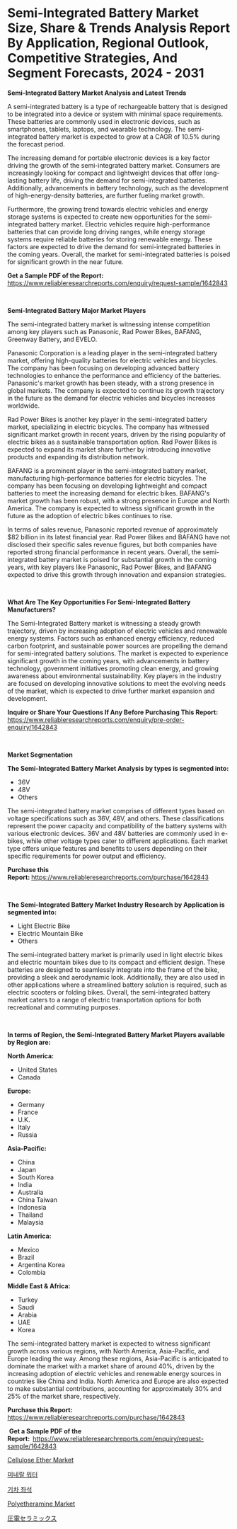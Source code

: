 <p><h1>Semi-Integrated Battery Market Size, Share & Trends Analysis Report By Application, Regional Outlook, Competitive Strategies, And Segment Forecasts, 2024 - 2031</h1></p><p><strong>Semi-Integrated Battery Market Analysis and Latest Trends</strong></p>
<p><p>A semi-integrated battery is a type of rechargeable battery that is designed to be integrated into a device or system with minimal space requirements. These batteries are commonly used in electronic devices, such as smartphones, tablets, laptops, and wearable technology. The semi-integrated battery market is expected to grow at a CAGR of 10.5% during the forecast period.</p><p>The increasing demand for portable electronic devices is a key factor driving the growth of the semi-integrated battery market. Consumers are increasingly looking for compact and lightweight devices that offer long-lasting battery life, driving the demand for semi-integrated batteries. Additionally, advancements in battery technology, such as the development of high-energy-density batteries, are further fueling market growth.</p><p>Furthermore, the growing trend towards electric vehicles and energy storage systems is expected to create new opportunities for the semi-integrated battery market. Electric vehicles require high-performance batteries that can provide long driving ranges, while energy storage systems require reliable batteries for storing renewable energy. These factors are expected to drive the demand for semi-integrated batteries in the coming years. Overall, the market for semi-integrated batteries is poised for significant growth in the near future.</p></p>
<p><strong>Get a Sample PDF of the Report:&nbsp;</strong> <a href="https://www.reliableresearchreports.com/enquiry/request-sample/1642843">https://www.reliableresearchreports.com/enquiry/request-sample/1642843</a></p>
<p>&nbsp;</p>
<p><strong>Semi-Integrated Battery Major Market Players</strong></p>
<p><p>The semi-integrated battery market is witnessing intense competition among key players such as Panasonic, Rad Power Bikes, BAFANG, Greenway Battery, and EVELO. </p><p>Panasonic Corporation is a leading player in the semi-integrated battery market, offering high-quality batteries for electric vehicles and bicycles. The company has been focusing on developing advanced battery technologies to enhance the performance and efficiency of the batteries. Panasonic's market growth has been steady, with a strong presence in global markets. The company is expected to continue its growth trajectory in the future as the demand for electric vehicles and bicycles increases worldwide.</p><p>Rad Power Bikes is another key player in the semi-integrated battery market, specializing in electric bicycles. The company has witnessed significant market growth in recent years, driven by the rising popularity of electric bikes as a sustainable transportation option. Rad Power Bikes is expected to expand its market share further by introducing innovative products and expanding its distribution network.</p><p>BAFANG is a prominent player in the semi-integrated battery market, manufacturing high-performance batteries for electric bicycles. The company has been focusing on developing lightweight and compact batteries to meet the increasing demand for electric bikes. BAFANG's market growth has been robust, with a strong presence in Europe and North America. The company is expected to witness significant growth in the future as the adoption of electric bikes continues to rise.</p><p>In terms of sales revenue, Panasonic reported revenue of approximately $82 billion in its latest financial year. Rad Power Bikes and BAFANG have not disclosed their specific sales revenue figures, but both companies have reported strong financial performance in recent years. Overall, the semi-integrated battery market is poised for substantial growth in the coming years, with key players like Panasonic, Rad Power Bikes, and BAFANG expected to drive this growth through innovation and expansion strategies.</p></p>
<p>&nbsp;</p>
<p><strong>What Are The Key Opportunities For Semi-Integrated Battery Manufacturers?</strong></p>
<p><p>The Semi-Integrated Battery market is witnessing a steady growth trajectory, driven by increasing adoption of electric vehicles and renewable energy systems. Factors such as enhanced energy efficiency, reduced carbon footprint, and sustainable power sources are propelling the demand for semi-integrated battery solutions. The market is expected to experience significant growth in the coming years, with advancements in battery technology, government initiatives promoting clean energy, and growing awareness about environmental sustainability. Key players in the industry are focused on developing innovative solutions to meet the evolving needs of the market, which is expected to drive further market expansion and development.</p></p>
<p><strong>Inquire or Share Your Questions If Any Before Purchasing This Report:</strong> <a href="https://www.reliableresearchreports.com/enquiry/pre-order-enquiry/1642843">https://www.reliableresearchreports.com/enquiry/pre-order-enquiry/1642843</a></p>
<p>&nbsp;</p>
<p><strong>Market Segmentation</strong></p>
<p><strong>The Semi-Integrated Battery Market Analysis by types is segmented into:</strong></p>
<p><ul><li>36V</li><li>48V</li><li>Others</li></ul></p>
<p><p>The semi-integrated battery market comprises of different types based on voltage specifications such as 36V, 48V, and others. These classifications represent the power capacity and compatibility of the battery systems with various electronic devices. 36V and 48V batteries are commonly used in e-bikes, while other voltage types cater to different applications. Each market type offers unique features and benefits to users depending on their specific requirements for power output and efficiency.</p></p>
<p><strong>Purchase this Report:&nbsp;</strong><a href="https://www.reliableresearchreports.com/purchase/1642843">https://www.reliableresearchreports.com/purchase/1642843</a></p>
<p>&nbsp;</p>
<p><strong>The Semi-Integrated Battery Market Industry Research by Application is segmented into:</strong></p>
<p><ul><li>Light Electric Bike</li><li>Electric Mountain Bike</li><li>Others</li></ul></p>
<p><p>The semi-integrated battery market is primarily used in light electric bikes and electric mountain bikes due to its compact and efficient design. These batteries are designed to seamlessly integrate into the frame of the bike, providing a sleek and aerodynamic look. Additionally, they are also used in other applications where a streamlined battery solution is required, such as electric scooters or folding bikes. Overall, the semi-integrated battery market caters to a range of electric transportation options for both recreational and commuting purposes.</p></p>
<p>&nbsp;</p>
<p><strong>In terms of Region, the Semi-Integrated Battery Market Players available by Region are:</strong></p>
<p>
    <p> <strong> North America: </strong>
        <ul>
            <li>United States</li>
            <li>Canada</li>
        </ul>
        </p> 
    <p> <strong> Europe: </strong>
        <ul>
            <li>Germany</li>
            <li>France</li>
            <li>U.K.</li>
            <li>Italy</li>
            <li>Russia</li>
        </ul>
        </p> 
    <p> <strong> Asia-Pacific: </strong>
        <ul>
            <li>China</li>
            <li>Japan</li>
            <li>South Korea</li>
            <li>India</li>
            <li>Australia</li>
            <li>China Taiwan</li>
            <li>Indonesia</li>
            <li>Thailand</li>
            <li>Malaysia</li>
        </ul>
        </p> 
    <p> <strong> Latin America: </strong>
        <ul>
            <li>Mexico</li>
            <li>Brazil</li>
            <li>Argentina Korea</li>
            <li>Colombia</li>
        </ul>
        </p> 
    <p> <strong> Middle East & Africa: </strong>
        <ul>
            <li>Turkey</li>
            <li>Saudi</li>
            <li>Arabia</li>
            <li>UAE</li>
            <li>Korea</li>
        </ul>
    </p>
    </p>
<p><p>The semi-integrated battery market is expected to witness significant growth across various regions, with North America, Asia-Pacific, and Europe leading the way. Among these regions, Asia-Pacific is anticipated to dominate the market with a market share of around 40%, driven by the increasing adoption of electric vehicles and renewable energy sources in countries like China and India. North America and Europe are also expected to make substantial contributions, accounting for approximately 30% and 25% of the market share, respectively.</p></p>
<p><strong>Purchase this Report: </strong><a href="https://www.reliableresearchreports.com/purchase/1642843">https://www.reliableresearchreports.com/purchase/1642843</a></p>
<p>&nbsp;<strong>Get a Sample PDF of the Report:&nbsp;&nbsp;</strong><a href="https://www.reliableresearchreports.com/enquiry/request-sample/1642843">https://www.reliableresearchreports.com/enquiry/request-sample/1642843</a></p>
<p><strong></strong></p>
<p><p><a href="https://view.publitas.com/reportprime-1/cellulose-ether-market-with-the-goal-of-estimating-the-market-size-and-future-growth-potential-of-various-market-segments-based-on-component-applications-end-user-and-region/">Cellulose Ether Market</a></p><p><a href="https://medium.com/@brandonramos59/%EA%B4%91%EB%AC%BC%EC%88%98%EB%8F%84-%EC%8B%9C%EC%9E%A5%EC%9D%80-%EC%8B%9C%EC%9E%A5-%EC%A0%90%EC%9C%A0%EC%9C%A8-%EC%8B%9C%EC%9E%A5-%ED%8A%B8%EB%A0%8C%EB%93%9C-%EB%B0%8F-%EC%8B%9C%EC%9E%A5-%EC%84%B1%EC%9E%A5%EC%97%90-%EB%8C%80%ED%95%9C-%EC%A0%95%EB%B3%B4%EB%A5%BC-%EC%A0%9C%EA%B3%B5%ED%95%A9%EB%8B%88%EB%8B%A4-8da22db9b794">미네랄 워터</a></p><p><a href="https://medium.com/@brandonramos59/%EC%97%B4%EC%B0%A8-%EC%A2%8C%EC%84%9D-%EC%8B%9C%EC%9E%A5-%EA%B7%9C%EB%AA%A8-cagr-%ED%8A%B8%EB%A0%8C%EB%93%9C-2024-2030-ccfe4f897bc6">기차 좌석</a></p><p><a href="https://view.publitas.com/reportprime-1/polyetheramine-market-size-reflecting-a-forecast-till-2031-market-by-type-by-application-and-by-geography/">Polyetheramine Market</a></p><p><a href="https://medium.com/@bracarafogo/%E5%9C%A7%E9%9B%BB%E3%82%BB%E3%83%A9%E3%83%9F%E3%83%83%E3%82%AF%E3%82%B9%E5%B8%82%E5%A0%B4%E8%A6%8F%E6%A8%A1%E3%81%8A%E3%82%88%E3%81%B3%E5%B8%82%E5%A0%B4%E3%83%88%E3%83%AC%E3%83%B3%E3%83%89-%E5%AE%8C%E5%85%A8%E3%81%AA%E6%A5%AD%E7%95%8C%E6%A6%82%E8%A6%81-2024%E5%B9%B4%E3%81%8B%E3%82%892031%E5%B9%B4%E3%81%BE%E3%81%A7-10c7efef0037">圧電セラミックス</a></p></p>